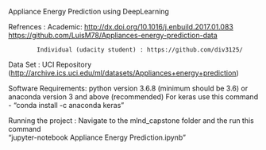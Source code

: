 Appliance Energy Prediction using DeepLearning

Refrences : 
            Academic:  http://dx.doi.org/10.1016/j.enbuild.2017.01.083  
                       https://github.com/LuisM78/Appliances-energy-prediction-data
                       
            Individual (udacity student) : https://github.com/div3125/
            

 Data Set : UCI Repository (http://archive.ics.uci.edu/ml/datasets/Appliances+energy+prediction)    
 
 Software Requirements:  python version 3.6.8 (minimum should be 3.6)
                                   or        anaconda version 3 and above (recommended)
                         For     keras use this command  -  “conda install -c anaconda keras”
                         
                         
  Running the project : Navigate to the mlnd_capstone folder and the run this command  
                        “jupyter-notebook Appliance Energy Prediction.ipynb”
           
            
